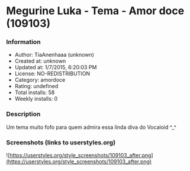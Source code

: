 # Megurine Luka - Tema - Amor doce (109103)

### Information
- Author: TiaAnenhaaa (unknown)
- Created at: unknown
- Updated at: 1/7/2015, 6:20:03 PM
- License: NO-REDISTRIBUTION
- Category: amordoce
- Rating: undefined
- Total installs: 58
- Weekly installs: 0


### Description
Um tema muito fofo para quem admira essa linda diva do Vocaloid ^_^


### Screenshots (links to userstyles.org)
![https://userstyles.org/style_screenshots/109103_after.png](https://userstyles.org/style_screenshots/109103_after.png)


